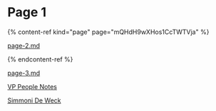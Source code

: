 # Page 1

{% content-ref kind="page" page="mQHdH9wXHos1CcTWTVja" %}

[page-2.md](page-2.md)

{% endcontent-ref %}

[page-3.md](page-3.md "mention")

[VP People Notes](https://app.gitbook-alpha.com/o/d8f63b60-89ae-11e7-8574-5927d48c4877/s/qgTNaeQUlBqJra9KE2VE/ "mention")

[Simmoni De Weck](https://app.gitbook-alpha.com/u/yYgsAaYvI3a8GQAteUdPcAuPUu52 "mention")
